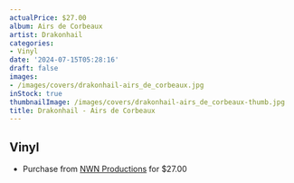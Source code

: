 ```yaml
---
actualPrice: $27.00
album: Airs de Corbeaux
artist: Drakonhail
categories:
- Vinyl
date: '2024-07-15T05:28:16'
draft: false
images:
- /images/covers/drakonhail-airs_de_corbeaux.jpg
inStock: true
thumbnailImage: /images/covers/drakonhail-airs_de_corbeaux-thumb.jpg
title: Drakonhail - Airs de Corbeaux
---
```


## Vinyl
* Purchase from [NWN Productions](http://shop.nwnprod.com/index.php?route=product/product&path=75&product_id=52025&sort=pd.name&order=ASC) for $27.00
